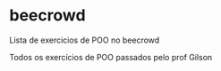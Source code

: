 # beecrowd
Lista de exercicios de POO no beecrowd

Todos os exercícios de POO passados pelo prof Gilson
